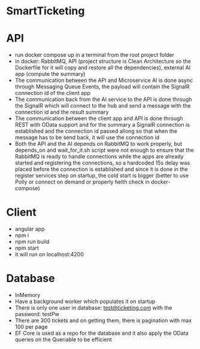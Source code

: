 # SmartTicketing

# API
- run docker compose up in a terminal from the root project folder
- in docker: RabbitMQ, API (project structure is Clean Architecture so the Dockerfile for it will copy and restore all the dependencies), external AI app (compute the summary)
- The communication between the API and Microservice AI is done async through Messaging Queue Events, the payload will contain the SignalR connection id of the client app
- The communication back from the AI service to the API is done through the SignalR which will connect to the hub and send a message with the connection id and the result summary
- The communication between the client app and API is done through REST with OData support and for the summary a SignalR connection is established and the connection id passed allong so that when the message has to be send back, it will use the connection id
- Both the API and the AI depends on RabbitMQ to work properly, but depends_on and wait_for_it.sh script were not enough to ensure that the RabbitMQ is ready to handle connections while the apps are already started and registering the connections, so a hardcoded 15s delay was placed before the connection is established and since it is done in the register services step on startup, the cold start is bigger (better to use Polly or connect on demand or properly helth check in docker-compose)

# Client
- angular app
- npm i
- npm run build
- npm start
- it will run on localhost:4200

# Database
- InMemory
- Have a background worker which populates it on startup
- There is only one user in database: test@ticketing.com with the password: testPw
- There are 300 tickets and on getting them, there is pagination with max 100 per page
- EF Core is used as a repo for the database and it also apply the OData queries on the Queriable to be efficient
